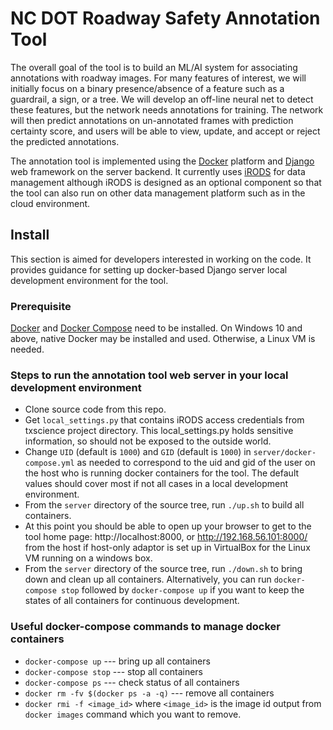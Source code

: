 # NC DOT Roadway Safety Annotation Tool

The overall goal of the tool is to build an ML/AI system for associating annotations with roadway images.  For many features of interest, we will initially focus on a binary presence/absence of a feature such as a guardrail, a sign, or a tree. We will develop an off-line neural net to detect these features, but the network needs annotations for training.  The network will then predict annotations on un-annotated frames with prediction certainty score, and users will be able to view, update, and accept or reject the predicted annotations. 

The annotation tool is implemented using the [Docker](https://www.docker.com/) platform and [Django](https://www.djangoproject.com/) web framework on the server backend. It currently uses [iRODS](https://irods.org/) for data management although iRODS is designed as an optional component so that the tool can also run on other data management platform such as in the cloud environment.

## Install
This section is aimed for developers interested in working on the code. It provides guidance for setting up docker-based Django server local development environment for the tool.

### Prerequisite
[Docker](https://www.docker.com/ "Docker") and [Docker Compose](https://docs.docker.com/compose/ "Docker Compose") need to be installed. On Windows 10 and above, native Docker may be installed and used. Otherwise, a Linux VM is needed.

### Steps to run the annotation tool web server in your local development environment
- Clone source code from this repo.
- Get ```local_settings.py``` that contains iRODS access credentials from txscience project directory. This local_settings.py holds sensitive information, so should not be exposed to the outside world.
- Change ```UID``` (default is ```1000```) and ```GID``` (default is ```1000```) in ```server/docker-compose.yml``` as needed to correspond to the uid and gid of the user on the host who is running docker containers for the tool. The default values should cover most if not all cases in a local development environment.
- From the ```server``` directory of the source tree, run ```./up.sh``` to build all containers.
- At this point you should be able to open up your browser to get to the tool home page: http://localhost:8000, or http://192.168.56.101:8000/ from the host if host-only adaptor is set up in VirtualBox for the Linux VM running on a windows box.
- From the ```server``` directory of the source tree, run ```./down.sh``` to bring down and clean up all containers. Alternatively, you can run ```docker-compose stop``` followed by ```docker-compose up``` if you want to keep the states of all containers for continuous development.


### Useful docker-compose commands to manage docker containers 
- ```docker-compose up``` --- bring up all containers
- ```docker-compose stop``` --- stop all containers
- ```docker-compose ps``` --- check status of all containers
- ```docker rm -fv $(docker ps -a -q)``` --- remove all containers
- ```docker rmi -f <image_id>``` where ```<image_id>``` is the image id output from ```docker images``` command which you want to remove. 

